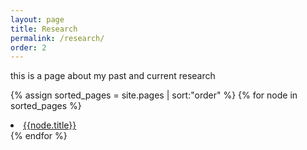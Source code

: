 ```yaml
---
layout: page
title: Research
permalink: /research/
order: 2
---
```


this is a page about my past and current research 

{% assign sorted_pages = site.pages | sort:"order" %}
{% for node in sorted_pages %}
  <li><a href="{{node.url}}">{{node.title}}</a></li>
{% endfor %}
